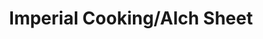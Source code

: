 ---
layout: post
title: Imperial Cooking/Alch Sheet
published: true
type: spreadsheet
tags: alchemy, cooking
image: /files/thumbnails/sheets.webp
excerpt: Calculate imperial alchemy and cooking profits
post-date: 2019-09-13
updated-date: 2022-05-15
direct-link: https://docs.google.com/spreadsheets/d/1D7mFcXYFm4BUS_MKxTvgBY2lXkGtwWqn2AW91ntUvzE/edit?usp=sharing
---